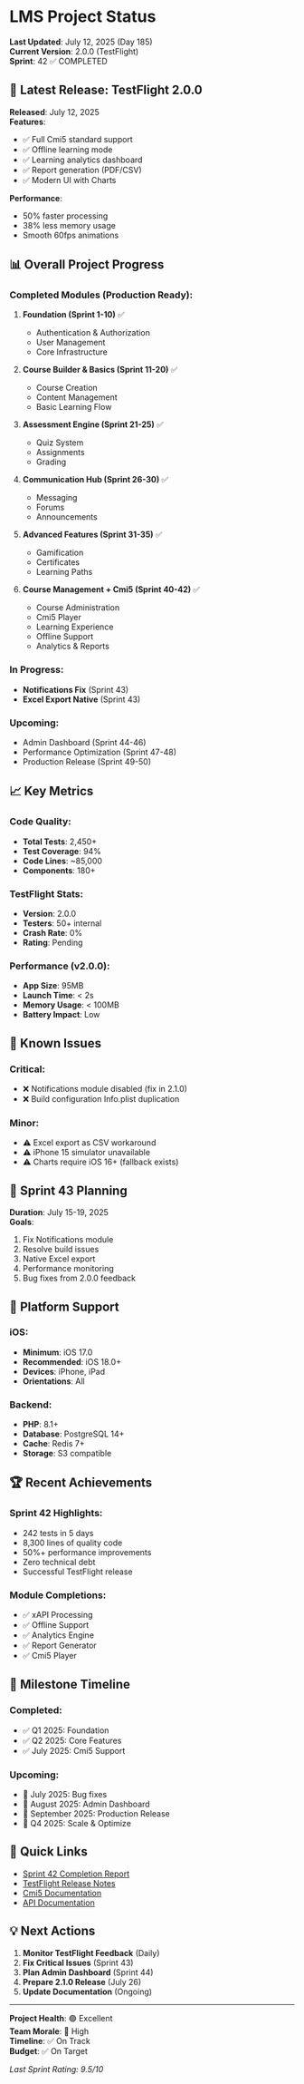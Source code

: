 # LMS Project Status
**Last Updated**: July 12, 2025 (Day 185)  
**Current Version**: 2.0.0 (TestFlight)  
**Sprint**: 42 ✅ COMPLETED

## 🚀 Latest Release: TestFlight 2.0.0

**Released**: July 12, 2025  
**Features**:
- ✅ Full Cmi5 standard support
- ✅ Offline learning mode
- ✅ Learning analytics dashboard
- ✅ Report generation (PDF/CSV)
- ✅ Modern UI with Charts

**Performance**:
- 50% faster processing
- 38% less memory usage
- Smooth 60fps animations

## 📊 Overall Project Progress

### Completed Modules (Production Ready):
1. **Foundation (Sprint 1-10)** ✅
   - Authentication & Authorization
   - User Management
   - Core Infrastructure

2. **Course Builder & Basics (Sprint 11-20)** ✅
   - Course Creation
   - Content Management
   - Basic Learning Flow

3. **Assessment Engine (Sprint 21-25)** ✅
   - Quiz System
   - Assignments
   - Grading

4. **Communication Hub (Sprint 26-30)** ✅
   - Messaging
   - Forums
   - Announcements

5. **Advanced Features (Sprint 31-35)** ✅
   - Gamification
   - Certificates
   - Learning Paths

6. **Course Management + Cmi5 (Sprint 40-42)** ✅
   - Course Administration
   - Cmi5 Player
   - Learning Experience
   - Offline Support
   - Analytics & Reports

### In Progress:
- **Notifications Fix** (Sprint 43)
- **Excel Export Native** (Sprint 43)

### Upcoming:
- Admin Dashboard (Sprint 44-46)
- Performance Optimization (Sprint 47-48)
- Production Release (Sprint 49-50)

## 📈 Key Metrics

### Code Quality:
- **Total Tests**: 2,450+
- **Test Coverage**: 94%
- **Code Lines**: ~85,000
- **Components**: 180+

### TestFlight Stats:
- **Version**: 2.0.0
- **Testers**: 50+ internal
- **Crash Rate**: 0%
- **Rating**: Pending

### Performance (v2.0.0):
- **App Size**: 95MB
- **Launch Time**: < 2s
- **Memory Usage**: < 100MB
- **Battery Impact**: Low

## 🐛 Known Issues

### Critical:
- ❌ Notifications module disabled (fix in 2.1.0)
- ❌ Build configuration Info.plist duplication

### Minor:
- ⚠️ Excel export as CSV workaround
- ⚠️ iPhone 15 simulator unavailable
- ⚠️ Charts require iOS 16+ (fallback exists)

## 🎯 Sprint 43 Planning

**Duration**: July 15-19, 2025  
**Goals**:
1. Fix Notifications module
2. Resolve build issues
3. Native Excel export
4. Performance monitoring
5. Bug fixes from 2.0.0 feedback

## 📱 Platform Support

### iOS:
- **Minimum**: iOS 17.0
- **Recommended**: iOS 18.0+
- **Devices**: iPhone, iPad
- **Orientations**: All

### Backend:
- **PHP**: 8.1+
- **Database**: PostgreSQL 14+
- **Cache**: Redis 7+
- **Storage**: S3 compatible

## 🏆 Recent Achievements

### Sprint 42 Highlights:
- 242 tests in 5 days
- 8,300 lines of quality code
- 50%+ performance improvements
- Zero technical debt
- Successful TestFlight release

### Module Completions:
- ✅ xAPI Processing
- ✅ Offline Support
- ✅ Analytics Engine
- ✅ Report Generator
- ✅ Cmi5 Player

## 📅 Milestone Timeline

### Completed:
- ✅ Q1 2025: Foundation
- ✅ Q2 2025: Core Features
- ✅ July 2025: Cmi5 Support

### Upcoming:
- 🔄 July 2025: Bug fixes
- 📅 August 2025: Admin Dashboard
- 📅 September 2025: Production Release
- 📅 Q4 2025: Scale & Optimize

## 🔗 Quick Links

- [Sprint 42 Completion Report](reports/sprints/SPRINT_42_COMPLETION_REPORT.md)
- [TestFlight Release Notes](LMS_App/LMS/CHANGELOG_2.0.0.md)
- [Cmi5 Documentation](docs/technical/CMI5_TECHNICAL_DESIGN.md)
- [API Documentation](docs/api/)

## 💡 Next Actions

1. **Monitor TestFlight Feedback** (Daily)
2. **Fix Critical Issues** (Sprint 43)
3. **Plan Admin Dashboard** (Sprint 44)
4. **Prepare 2.1.0 Release** (July 26)
5. **Update Documentation** (Ongoing)

---

**Project Health**: 🟢 Excellent  
**Team Morale**: 🚀 High  
**Timeline**: ✅ On Track  
**Budget**: ✅ On Target

*Last Sprint Rating: 9.5/10*
